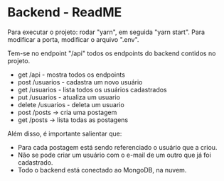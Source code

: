 # Backend - ReadME

Para executar o projeto: rodar "yarn", em seguida "yarn start". Para modificar a porta, modificar o arquivo ".env".

Tem-se no endpoint "/api" todos os endpoints do backend contidos no projeto.
- get /api - mostra todos os endpoints
- post /usuarios - cadastra um novo usuário
- get /usuarios - lista todos os usuários cadastrados
- put /usuarios - atualiza um usuario
- delete /usuarios - deleta um usuario
- post /posts -> cria uma postagem
- get /posts -> lista todas as postagens

Além disso, é importante salientar que:
- Para cada postagem está sendo referenciado o usuário que a criou.
- Não se pode criar um usuário com o e-mail de um outro que já foi cadastrado.
- Todo o backend está conectado ao MongoDB, na nuvem.
